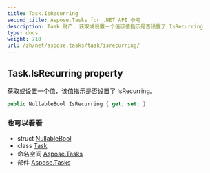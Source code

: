 ```yaml
---
title: Task.IsRecurring
second_title: Aspose.Tasks for .NET API 参考
description: Task 财产. 获取或设置一个值该值指示是否设置了 IsRecurring
type: docs
weight: 710
url: /zh/net/aspose.tasks/task/isrecurring/
---
```

## Task.IsRecurring property

获取或设置一个值，该值指示是否设置了 IsRecurring。

```csharp
public NullableBool IsRecurring { get; set; }
```

### 也可以看看

* struct [NullableBool](../../nullablebool/)
* class [Task](../)
* 命名空间 [Aspose.Tasks](../../task/)
* 部件 [Aspose.Tasks](../../../)


